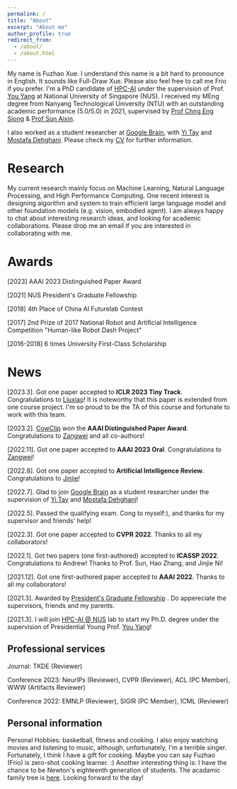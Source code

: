```yaml
---
permalink: /
title: "About"
excerpt: "About me"
author_profile: true
redirect_from: 
  - /about/
  - /about.html
---
```


My name is Fuzhao Xue. I understand this name is a bit hard to pronounce in English. It sounds like Full-Draw Xue. Please also feel free to call me Frio if you prefer. I'm a PhD candidate of [HPC-AI](https://ai.comp.nus.edu.sg/) under the supervision of Prof. [You Yang](https://www.comp.nus.edu.sg/~youy/) at National University of Singapore (NUS). I received my MEng degree from Nanyang Technological University (NTU) with an outstanding academic performance (5.0/5.0) in 2021, supervised by [Prof Chng Eng Siong](https://www3.ntu.edu.sg/home/aseschng/default.html/) & [Prof Sun Aixin](https://personal.ntu.edu.sg/axsun/). 

I also worked as a student researcher at [Google Brain](https://research.google/teams/brain/), with [Yi Tay](https://vanzytay.github.io/) and [Mostafa Dehghani](https://mostafadehghani.com/). Please check my [CV](/cv.pdf) for further information.


Research
======
My current research mainly focus on Machine Learning, Natural Language Processing, and High Performance Computing. One recent interest is designing algorithm and system to train efficient large language model and other foundation models (e.g. vision, embodied agent). I am always happy to chat about interesting research ideas, and looking for academic collaborations. Please drop me an email if you are interested in collaborating with me.  


Awards
======
\[2023] AAAI 2023 Distinguished Paper Award

\[2021] NUS President's Graduate Fellowship

\[2018] 4th Place of China AI Futurelab Contest

\[2017] 2nd Prize of 2017 National Robot and Artificial Intelligence Competition "Human-like Robot Dash Project"

\[2016-2018] 6 times University First-Class Scholarship 

News
======
\[2023.3]. Got one paper accepted to **ICLR 2023 Tiny Track**. Congratulations to [Liuxiao]([https://zhengzangw.com/](https://www.linkedin.com/in/xiao-liu-34971b205/?originalSubdomain=sg))! It is noteworthy that this paper is extended from one course project. I'm so proud to be the TA of this course and fortunate to work with this team.

\[2023.2]. [CowClip](https://arxiv.org/abs/2204.06240) won the **AAAI Distinguished Paper Award**. Congratulations to [Zangwei](https://zhengzangw.com/) and all co-authors!

\[2022.11]. Got one paper accepted to **AAAI 2023 Oral**. Congratulations to [Zangwei](https://zhengzangw.com/)!

\[2022.8]. Got one paper accepted to **Artificial Intelligence Review**. Congratulations to [Jinjie](http://jinjie.one/)!

\[2022.7]. Glad to join [Google Brain](https://research.google/teams/brain/) as a student researcher under the supervision of [Yi Tay](https://vanzytay.github.io/) and [Mostafa Dehghani](https://mostafadehghani.com/)!

\[2022.5]. Passed the qualifying exam. Cong to myself:), and thanks for my supervisor and friends' help! 

\[2022.3]. Got one paper accepted to **CVPR 2022**. Thanks to all my collaborators!

\[2022.1]. Got two papers (one first-authored) accepted to **ICASSP 2022**. Congratulations to Andrew! Thanks to Prof. Sun, Hao Zhang, and Jinjie Ni!

\[2021.12]. Got one first-authored paper accepted to **AAAI 2022**. Thanks to all my collaborators!

\[2021.3]. Awarded by [President's Graduate Fellowship](https://www.nus.edu.sg/registrar/prospective-students/graduate/scholarship/president-s-graduate-fellowship-(pgf)) . Do appereciate the supervisors, friends and my parents. 

\[2021.3]. I will join [HPC-AI @ NUS](https://ai.comp.nus.edu.sg/) lab to start my Ph.D. degree under the supervision of Presidential Young Prof. [You Yang](https://www.comp.nus.edu.sg/~youy/)!

Professional services
------
Journal: TKDE (Reviewer)

Conference 2023: NeurIPs (Reviewer), CVPR (Reviewer), ACL (PC Member), WWW (Artifacts Reviewer)

Conference 2022: EMNLP (Reviewer), SIGIR (PC Member), ICML (Reviewer)

Personal information
------
Personal Hobbies: basketball, fitness and cooking. I also enjoy watching movies and listening to music, although, unfortunately, I'm a terrible singer. Fortunately, I think I have a gift for cooking. Maybe you can say Fuzhao (Frio) is zero-shot cooking learner. :)
Another interesting thing is: I have the chance to be Newton's eighteenth generation of students. The acadamic family tree is [here](/AcademicFamilyTree.pdf). Looking forward to the day!
